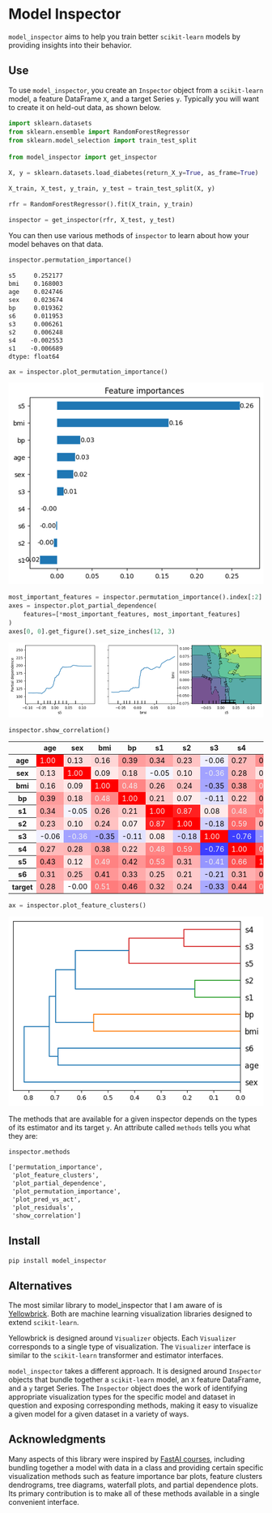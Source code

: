 Model Inspector
================

<!-- WARNING: THIS FILE WAS AUTOGENERATED! DO NOT EDIT! -->

`model_inspector` aims to help you train better `scikit-learn` models by
providing insights into their behavior.

## Use

To use `model_inspector`, you create an `Inspector` object from a
`scikit-learn` model, a feature DataFrame `X`, and a target Series `y`.
Typically you will want to create it on held-out data, as shown below.

``` python
import sklearn.datasets
from sklearn.ensemble import RandomForestRegressor
from sklearn.model_selection import train_test_split

from model_inspector import get_inspector
```

``` python
X, y = sklearn.datasets.load_diabetes(return_X_y=True, as_frame=True)
```

``` python
X_train, X_test, y_train, y_test = train_test_split(X, y)
```

``` python
rfr = RandomForestRegressor().fit(X_train, y_train)
```

``` python
inspector = get_inspector(rfr, X_test, y_test)
```

You can then use various methods of `inspector` to learn about how your
model behaves on that data.

``` python
inspector.permutation_importance()
```

    s5     0.252177
    bmi    0.168003
    age    0.024746
    sex    0.023674
    bp     0.019362
    s6     0.011953
    s3     0.006261
    s2     0.006248
    s4    -0.002553
    s1    -0.006689
    dtype: float64

``` python
ax = inspector.plot_permutation_importance()
```

![](index_files/figure-commonmark/cell-8-output-1.png)

``` python
most_important_features = inspector.permutation_importance().index[:2]
axes = inspector.plot_partial_dependence(
    features=[*most_important_features, most_important_features]
)
axes[0, 0].get_figure().set_size_inches(12, 3)
```

![](index_files/figure-commonmark/cell-9-output-1.png)

``` python
inspector.show_correlation()
```

<style type="text/css">
#T_8a60e_row0_col0, #T_8a60e_row1_col1, #T_8a60e_row2_col2, #T_8a60e_row3_col3, #T_8a60e_row4_col4, #T_8a60e_row5_col5, #T_8a60e_row6_col6, #T_8a60e_row7_col7, #T_8a60e_row8_col8, #T_8a60e_row9_col9, #T_8a60e_row10_col10 {
  background-color: #ff0000;
  color: #f1f1f1;
}
#T_8a60e_row0_col1, #T_8a60e_row1_col0 {
  background-color: #ffdede;
  color: #000000;
}
#T_8a60e_row0_col2, #T_8a60e_row2_col0 {
  background-color: #ffd6d6;
  color: #000000;
}
#T_8a60e_row0_col3, #T_8a60e_row2_col7, #T_8a60e_row3_col0, #T_8a60e_row7_col2 {
  background-color: #ff9c9c;
  color: #000000;
}
#T_8a60e_row0_col4, #T_8a60e_row4_col0, #T_8a60e_row9_col10, #T_8a60e_row10_col9 {
  background-color: #ffa8a8;
  color: #000000;
}
#T_8a60e_row0_col5, #T_8a60e_row5_col0 {
  background-color: #ffc4c4;
  color: #000000;
}
#T_8a60e_row0_col6, #T_8a60e_row6_col0 {
  background-color: #f0f0ff;
  color: #000000;
}
#T_8a60e_row0_col7, #T_8a60e_row7_col0 {
  background-color: #ffbaba;
  color: #000000;
}
#T_8a60e_row0_col8, #T_8a60e_row8_col0 {
  background-color: #ff9090;
  color: #000000;
}
#T_8a60e_row0_col9, #T_8a60e_row5_col8, #T_8a60e_row7_col9, #T_8a60e_row8_col5, #T_8a60e_row9_col0, #T_8a60e_row9_col7 {
  background-color: #ffb0b0;
  color: #000000;
}
#T_8a60e_row0_col10, #T_8a60e_row10_col0 {
  background-color: #ffb6b6;
  color: #000000;
}
#T_8a60e_row1_col2, #T_8a60e_row2_col1 {
  background-color: #ffe8e8;
  color: #000000;
}
#T_8a60e_row1_col3, #T_8a60e_row3_col1 {
  background-color: #ffd0d0;
  color: #000000;
}
#T_8a60e_row1_col4, #T_8a60e_row4_col1 {
  background-color: #f4f4ff;
  color: #000000;
}
#T_8a60e_row1_col5, #T_8a60e_row5_col1 {
  background-color: #ffe6e6;
  color: #000000;
}
#T_8a60e_row1_col6, #T_8a60e_row6_col1 {
  background-color: #a2a2ff;
  color: #f1f1f1;
}
#T_8a60e_row1_col7, #T_8a60e_row7_col1 {
  background-color: #ffb8b8;
  color: #000000;
}
#T_8a60e_row1_col8, #T_8a60e_row8_col1 {
  background-color: #ffe2e2;
  color: #000000;
}
#T_8a60e_row1_col9, #T_8a60e_row4_col9, #T_8a60e_row9_col1, #T_8a60e_row9_col4 {
  background-color: #ffc0c0;
  color: #000000;
}
#T_8a60e_row1_col10, #T_8a60e_row10_col1 {
  background-color: #fefeff;
  color: #000000;
}
#T_8a60e_row2_col3, #T_8a60e_row3_col2, #T_8a60e_row4_col7, #T_8a60e_row7_col4 {
  background-color: #ff8484;
  color: #f1f1f1;
}
#T_8a60e_row2_col4, #T_8a60e_row4_col2 {
  background-color: #ffbcbc;
  color: #000000;
}
#T_8a60e_row2_col5, #T_8a60e_row5_col2, #T_8a60e_row5_col10, #T_8a60e_row10_col5 {
  background-color: #ffc2c2;
  color: #000000;
}
#T_8a60e_row2_col6, #T_8a60e_row6_col2 {
  background-color: #a6a6ff;
  color: #000000;
}
#T_8a60e_row2_col8, #T_8a60e_row8_col2 {
  background-color: #ff8282;
  color: #f1f1f1;
}
#T_8a60e_row2_col9, #T_8a60e_row9_col2 {
  background-color: #ff9696;
  color: #000000;
}
#T_8a60e_row2_col10, #T_8a60e_row10_col2 {
  background-color: #ff7c7c;
  color: #f1f1f1;
}
#T_8a60e_row3_col4, #T_8a60e_row4_col3, #T_8a60e_row5_col9, #T_8a60e_row9_col5 {
  background-color: #ffcaca;
  color: #000000;
}
#T_8a60e_row3_col5, #T_8a60e_row5_col3 {
  background-color: #ffecec;
  color: #000000;
}
#T_8a60e_row3_col6, #T_8a60e_row6_col3 {
  background-color: #e2e2ff;
  color: #000000;
}
#T_8a60e_row3_col7, #T_8a60e_row7_col3 {
  background-color: #ffc8c8;
  color: #000000;
}
#T_8a60e_row3_col8, #T_8a60e_row8_col3 {
  background-color: #ff9494;
  color: #000000;
}
#T_8a60e_row3_col9, #T_8a60e_row9_col3 {
  background-color: #ffaaaa;
  color: #000000;
}
#T_8a60e_row3_col10, #T_8a60e_row10_col3 {
  background-color: #ff8a8a;
  color: #000000;
}
#T_8a60e_row4_col5, #T_8a60e_row5_col4 {
  background-color: #ff2020;
  color: #f1f1f1;
}
#T_8a60e_row4_col6, #T_8a60e_row6_col4 {
  background-color: #ffeaea;
  color: #000000;
}
#T_8a60e_row4_col8, #T_8a60e_row8_col4 {
  background-color: #ff7676;
  color: #f1f1f1;
}
#T_8a60e_row4_col10, #T_8a60e_row10_col4 {
  background-color: #ffaeae;
  color: #000000;
}
#T_8a60e_row5_col6, #T_8a60e_row6_col5 {
  background-color: #d2d2ff;
  color: #000000;
}
#T_8a60e_row5_col7, #T_8a60e_row7_col5 {
  background-color: #ff6666;
  color: #f1f1f1;
}
#T_8a60e_row6_col7, #T_8a60e_row7_col6 {
  background-color: #3e3eff;
  color: #f1f1f1;
}
#T_8a60e_row6_col8, #T_8a60e_row8_col6 {
  background-color: #9696ff;
  color: #f1f1f1;
}
#T_8a60e_row6_col9, #T_8a60e_row9_col6 {
  background-color: #cacaff;
  color: #000000;
}
#T_8a60e_row6_col10, #T_8a60e_row10_col6 {
  background-color: #aaaaff;
  color: #000000;
}
#T_8a60e_row7_col8, #T_8a60e_row8_col7 {
  background-color: #ff5454;
  color: #f1f1f1;
}
#T_8a60e_row7_col10, #T_8a60e_row10_col7 {
  background-color: #ff8e8e;
  color: #000000;
}
#T_8a60e_row8_col9, #T_8a60e_row9_col8 {
  background-color: #ff9e9e;
  color: #000000;
}
#T_8a60e_row8_col10, #T_8a60e_row10_col8 {
  background-color: #ff6464;
  color: #f1f1f1;
}
</style>
<table id="T_8a60e">
  <thead>
    <tr>
      <th class="blank level0" >&nbsp;</th>
      <th id="T_8a60e_level0_col0" class="col_heading level0 col0" >age</th>
      <th id="T_8a60e_level0_col1" class="col_heading level0 col1" >sex</th>
      <th id="T_8a60e_level0_col2" class="col_heading level0 col2" >bmi</th>
      <th id="T_8a60e_level0_col3" class="col_heading level0 col3" >bp</th>
      <th id="T_8a60e_level0_col4" class="col_heading level0 col4" >s1</th>
      <th id="T_8a60e_level0_col5" class="col_heading level0 col5" >s2</th>
      <th id="T_8a60e_level0_col6" class="col_heading level0 col6" >s3</th>
      <th id="T_8a60e_level0_col7" class="col_heading level0 col7" >s4</th>
      <th id="T_8a60e_level0_col8" class="col_heading level0 col8" >s5</th>
      <th id="T_8a60e_level0_col9" class="col_heading level0 col9" >s6</th>
      <th id="T_8a60e_level0_col10" class="col_heading level0 col10" >target</th>
    </tr>
  </thead>
  <tbody>
    <tr>
      <th id="T_8a60e_level0_row0" class="row_heading level0 row0" >age</th>
      <td id="T_8a60e_row0_col0" class="data row0 col0" >1.00</td>
      <td id="T_8a60e_row0_col1" class="data row0 col1" >0.13</td>
      <td id="T_8a60e_row0_col2" class="data row0 col2" >0.16</td>
      <td id="T_8a60e_row0_col3" class="data row0 col3" >0.39</td>
      <td id="T_8a60e_row0_col4" class="data row0 col4" >0.34</td>
      <td id="T_8a60e_row0_col5" class="data row0 col5" >0.23</td>
      <td id="T_8a60e_row0_col6" class="data row0 col6" >-0.06</td>
      <td id="T_8a60e_row0_col7" class="data row0 col7" >0.27</td>
      <td id="T_8a60e_row0_col8" class="data row0 col8" >0.43</td>
      <td id="T_8a60e_row0_col9" class="data row0 col9" >0.31</td>
      <td id="T_8a60e_row0_col10" class="data row0 col10" >0.28</td>
    </tr>
    <tr>
      <th id="T_8a60e_level0_row1" class="row_heading level0 row1" >sex</th>
      <td id="T_8a60e_row1_col0" class="data row1 col0" >0.13</td>
      <td id="T_8a60e_row1_col1" class="data row1 col1" >1.00</td>
      <td id="T_8a60e_row1_col2" class="data row1 col2" >0.09</td>
      <td id="T_8a60e_row1_col3" class="data row1 col3" >0.18</td>
      <td id="T_8a60e_row1_col4" class="data row1 col4" >-0.05</td>
      <td id="T_8a60e_row1_col5" class="data row1 col5" >0.10</td>
      <td id="T_8a60e_row1_col6" class="data row1 col6" >-0.36</td>
      <td id="T_8a60e_row1_col7" class="data row1 col7" >0.28</td>
      <td id="T_8a60e_row1_col8" class="data row1 col8" >0.12</td>
      <td id="T_8a60e_row1_col9" class="data row1 col9" >0.25</td>
      <td id="T_8a60e_row1_col10" class="data row1 col10" >-0.00</td>
    </tr>
    <tr>
      <th id="T_8a60e_level0_row2" class="row_heading level0 row2" >bmi</th>
      <td id="T_8a60e_row2_col0" class="data row2 col0" >0.16</td>
      <td id="T_8a60e_row2_col1" class="data row2 col1" >0.09</td>
      <td id="T_8a60e_row2_col2" class="data row2 col2" >1.00</td>
      <td id="T_8a60e_row2_col3" class="data row2 col3" >0.48</td>
      <td id="T_8a60e_row2_col4" class="data row2 col4" >0.26</td>
      <td id="T_8a60e_row2_col5" class="data row2 col5" >0.24</td>
      <td id="T_8a60e_row2_col6" class="data row2 col6" >-0.35</td>
      <td id="T_8a60e_row2_col7" class="data row2 col7" >0.38</td>
      <td id="T_8a60e_row2_col8" class="data row2 col8" >0.49</td>
      <td id="T_8a60e_row2_col9" class="data row2 col9" >0.41</td>
      <td id="T_8a60e_row2_col10" class="data row2 col10" >0.51</td>
    </tr>
    <tr>
      <th id="T_8a60e_level0_row3" class="row_heading level0 row3" >bp</th>
      <td id="T_8a60e_row3_col0" class="data row3 col0" >0.39</td>
      <td id="T_8a60e_row3_col1" class="data row3 col1" >0.18</td>
      <td id="T_8a60e_row3_col2" class="data row3 col2" >0.48</td>
      <td id="T_8a60e_row3_col3" class="data row3 col3" >1.00</td>
      <td id="T_8a60e_row3_col4" class="data row3 col4" >0.21</td>
      <td id="T_8a60e_row3_col5" class="data row3 col5" >0.07</td>
      <td id="T_8a60e_row3_col6" class="data row3 col6" >-0.11</td>
      <td id="T_8a60e_row3_col7" class="data row3 col7" >0.22</td>
      <td id="T_8a60e_row3_col8" class="data row3 col8" >0.42</td>
      <td id="T_8a60e_row3_col9" class="data row3 col9" >0.33</td>
      <td id="T_8a60e_row3_col10" class="data row3 col10" >0.46</td>
    </tr>
    <tr>
      <th id="T_8a60e_level0_row4" class="row_heading level0 row4" >s1</th>
      <td id="T_8a60e_row4_col0" class="data row4 col0" >0.34</td>
      <td id="T_8a60e_row4_col1" class="data row4 col1" >-0.05</td>
      <td id="T_8a60e_row4_col2" class="data row4 col2" >0.26</td>
      <td id="T_8a60e_row4_col3" class="data row4 col3" >0.21</td>
      <td id="T_8a60e_row4_col4" class="data row4 col4" >1.00</td>
      <td id="T_8a60e_row4_col5" class="data row4 col5" >0.87</td>
      <td id="T_8a60e_row4_col6" class="data row4 col6" >0.08</td>
      <td id="T_8a60e_row4_col7" class="data row4 col7" >0.48</td>
      <td id="T_8a60e_row4_col8" class="data row4 col8" >0.53</td>
      <td id="T_8a60e_row4_col9" class="data row4 col9" >0.25</td>
      <td id="T_8a60e_row4_col10" class="data row4 col10" >0.32</td>
    </tr>
    <tr>
      <th id="T_8a60e_level0_row5" class="row_heading level0 row5" >s2</th>
      <td id="T_8a60e_row5_col0" class="data row5 col0" >0.23</td>
      <td id="T_8a60e_row5_col1" class="data row5 col1" >0.10</td>
      <td id="T_8a60e_row5_col2" class="data row5 col2" >0.24</td>
      <td id="T_8a60e_row5_col3" class="data row5 col3" >0.07</td>
      <td id="T_8a60e_row5_col4" class="data row5 col4" >0.87</td>
      <td id="T_8a60e_row5_col5" class="data row5 col5" >1.00</td>
      <td id="T_8a60e_row5_col6" class="data row5 col6" >-0.18</td>
      <td id="T_8a60e_row5_col7" class="data row5 col7" >0.59</td>
      <td id="T_8a60e_row5_col8" class="data row5 col8" >0.31</td>
      <td id="T_8a60e_row5_col9" class="data row5 col9" >0.21</td>
      <td id="T_8a60e_row5_col10" class="data row5 col10" >0.24</td>
    </tr>
    <tr>
      <th id="T_8a60e_level0_row6" class="row_heading level0 row6" >s3</th>
      <td id="T_8a60e_row6_col0" class="data row6 col0" >-0.06</td>
      <td id="T_8a60e_row6_col1" class="data row6 col1" >-0.36</td>
      <td id="T_8a60e_row6_col2" class="data row6 col2" >-0.35</td>
      <td id="T_8a60e_row6_col3" class="data row6 col3" >-0.11</td>
      <td id="T_8a60e_row6_col4" class="data row6 col4" >0.08</td>
      <td id="T_8a60e_row6_col5" class="data row6 col5" >-0.18</td>
      <td id="T_8a60e_row6_col6" class="data row6 col6" >1.00</td>
      <td id="T_8a60e_row6_col7" class="data row6 col7" >-0.76</td>
      <td id="T_8a60e_row6_col8" class="data row6 col8" >-0.41</td>
      <td id="T_8a60e_row6_col9" class="data row6 col9" >-0.21</td>
      <td id="T_8a60e_row6_col10" class="data row6 col10" >-0.33</td>
    </tr>
    <tr>
      <th id="T_8a60e_level0_row7" class="row_heading level0 row7" >s4</th>
      <td id="T_8a60e_row7_col0" class="data row7 col0" >0.27</td>
      <td id="T_8a60e_row7_col1" class="data row7 col1" >0.28</td>
      <td id="T_8a60e_row7_col2" class="data row7 col2" >0.38</td>
      <td id="T_8a60e_row7_col3" class="data row7 col3" >0.22</td>
      <td id="T_8a60e_row7_col4" class="data row7 col4" >0.48</td>
      <td id="T_8a60e_row7_col5" class="data row7 col5" >0.59</td>
      <td id="T_8a60e_row7_col6" class="data row7 col6" >-0.76</td>
      <td id="T_8a60e_row7_col7" class="data row7 col7" >1.00</td>
      <td id="T_8a60e_row7_col8" class="data row7 col8" >0.66</td>
      <td id="T_8a60e_row7_col9" class="data row7 col9" >0.31</td>
      <td id="T_8a60e_row7_col10" class="data row7 col10" >0.44</td>
    </tr>
    <tr>
      <th id="T_8a60e_level0_row8" class="row_heading level0 row8" >s5</th>
      <td id="T_8a60e_row8_col0" class="data row8 col0" >0.43</td>
      <td id="T_8a60e_row8_col1" class="data row8 col1" >0.12</td>
      <td id="T_8a60e_row8_col2" class="data row8 col2" >0.49</td>
      <td id="T_8a60e_row8_col3" class="data row8 col3" >0.42</td>
      <td id="T_8a60e_row8_col4" class="data row8 col4" >0.53</td>
      <td id="T_8a60e_row8_col5" class="data row8 col5" >0.31</td>
      <td id="T_8a60e_row8_col6" class="data row8 col6" >-0.41</td>
      <td id="T_8a60e_row8_col7" class="data row8 col7" >0.66</td>
      <td id="T_8a60e_row8_col8" class="data row8 col8" >1.00</td>
      <td id="T_8a60e_row8_col9" class="data row8 col9" >0.38</td>
      <td id="T_8a60e_row8_col10" class="data row8 col10" >0.60</td>
    </tr>
    <tr>
      <th id="T_8a60e_level0_row9" class="row_heading level0 row9" >s6</th>
      <td id="T_8a60e_row9_col0" class="data row9 col0" >0.31</td>
      <td id="T_8a60e_row9_col1" class="data row9 col1" >0.25</td>
      <td id="T_8a60e_row9_col2" class="data row9 col2" >0.41</td>
      <td id="T_8a60e_row9_col3" class="data row9 col3" >0.33</td>
      <td id="T_8a60e_row9_col4" class="data row9 col4" >0.25</td>
      <td id="T_8a60e_row9_col5" class="data row9 col5" >0.21</td>
      <td id="T_8a60e_row9_col6" class="data row9 col6" >-0.21</td>
      <td id="T_8a60e_row9_col7" class="data row9 col7" >0.31</td>
      <td id="T_8a60e_row9_col8" class="data row9 col8" >0.38</td>
      <td id="T_8a60e_row9_col9" class="data row9 col9" >1.00</td>
      <td id="T_8a60e_row9_col10" class="data row9 col10" >0.34</td>
    </tr>
    <tr>
      <th id="T_8a60e_level0_row10" class="row_heading level0 row10" >target</th>
      <td id="T_8a60e_row10_col0" class="data row10 col0" >0.28</td>
      <td id="T_8a60e_row10_col1" class="data row10 col1" >-0.00</td>
      <td id="T_8a60e_row10_col2" class="data row10 col2" >0.51</td>
      <td id="T_8a60e_row10_col3" class="data row10 col3" >0.46</td>
      <td id="T_8a60e_row10_col4" class="data row10 col4" >0.32</td>
      <td id="T_8a60e_row10_col5" class="data row10 col5" >0.24</td>
      <td id="T_8a60e_row10_col6" class="data row10 col6" >-0.33</td>
      <td id="T_8a60e_row10_col7" class="data row10 col7" >0.44</td>
      <td id="T_8a60e_row10_col8" class="data row10 col8" >0.60</td>
      <td id="T_8a60e_row10_col9" class="data row10 col9" >0.34</td>
      <td id="T_8a60e_row10_col10" class="data row10 col10" >1.00</td>
    </tr>
  </tbody>
</table>

``` python
ax = inspector.plot_feature_clusters()
```

![](index_files/figure-commonmark/cell-11-output-1.png)

The methods that are available for a given inspector depends on the
types of its estimator and its target `y`. An attribute called `methods`
tells you what they are:

``` python
inspector.methods
```

    ['permutation_importance',
     'plot_feature_clusters',
     'plot_partial_dependence',
     'plot_permutation_importance',
     'plot_pred_vs_act',
     'plot_residuals',
     'show_correlation']

## Install

`pip install model_inspector`

## Alternatives

The most similar library to model_inspector that I am aware of is
[Yellowbrick](https://www.scikit-yb.org/en/latest/). Both are machine
learning visualization libraries designed to extend `scikit-learn`.

Yellowbrick is designed around `Visualizer` objects. Each `Visualizer`
corresponds to a single type of visualization. The `Visualizer`
interface is similar to the `scikit-learn` transformer and estimator
interfaces.

`model_inspector` takes a different approach. It is designed around
`Inspector` objects that bundle together a `scikit-learn` model, an `X`
feature DataFrame, and a `y` target Series. The `Inspector` object does
the work of identifying appropriate visualization types for the specific
model and dataset in question and exposing corresponding methods, making
it easy to visualize a given model for a given dataset in a variety of
ways.

## Acknowledgments

Many aspects of this library were inspired by [FastAI
courses](https://course.fast.ai/), including bundling together a model
with data in a class and providing certain specific visualization
methods such as feature importance bar plots, feature clusters
dendrograms, tree diagrams, waterfall plots, and partial dependence
plots. Its primary contribution is to make all of these methods
available in a single convenient interface.
